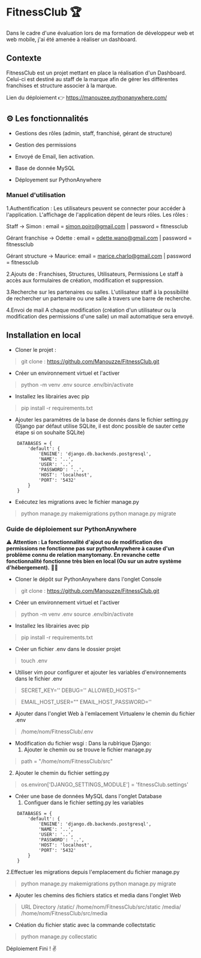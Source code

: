 # FitnessClub 🏆

Dans le cadre d'une évaluation lors de ma formation de développeur web et web mobile, j'ai été amenée à réaliser un dashboard.

## Contexte

FitnessClub est un projet mettant en place la réalisation d'un Dashboard. 
Celui-ci est destiné au staff de la marque afin de gérer les différentes franchises et structure associer à la marque.

Lien du déploiement 👉 https://manouzee.pythonanywhere.com/

## ⚙️ Les fonctionnalités
- Gestions des rôles (admin, staff, franchisé, gérant de structure)
- Gestion des permissions
- Envoyé de Email, lien activation.

- Base de donnée MySQL 
- Déployement sur PythonAnywhere


### Manuel d'utilisation
1.Authentification :
Les utilisateurs peuvent se connecter pour accéder à l'application. L'affichage de l'application dépent de leurs rôles. 
  Les rôles :

  Staff -> Simon : email = simon.poiro@gmail.com | password = fitnessclub

  Gérant franchise -> Odette : email =  odette.wano@gmail.com  | password = fitnessclub

  Gérant structure -> Maurice: email = marice.charlo@gmail.com | password = fitnessclub

2.Ajouts de : Franchises, Structures, Utilisateurs, Permissions
Le staff à accès aux formulaires de création, modification et suppression.

3.Recherche sur les partenaires ou salles.
L'utilisateur staff à la possibilité de rechercher un partenaire ou une salle à travers une barre de recherche.

4.Envoi de mail
A chaque modification (création d'un utilisateur ou la modification des permissions d'une salle) un mail automatique sera envoyé.

## Installation en local

- Cloner le projet :

> git clone  : https://github.com/Manouzze/FitnessClub.git

- Créer un environnement virtuel et l'activer 

> python -m venv .env
> source .env/bin/activate

- Installez les librairies avec pip

> pip install -r requirements.txt

- Ajouter les paramètres de la base de donnés dans le fichier setting.py 
(Django par défaut utilise SQLite, il est donc possible de sauter cette étape si on souhaite SQLite)

```
    DATABASES = {
        'default': {
            'ENGINE': 'django.db.backends.postgresql',
            'NAME': '..', 
            'USER': '..',      
            'PASSWORD': '..',
            'HOST': 'localhost',
            'PORT': '5432'
        }
    }
```

- Exécutez les migrations avec le fichier manage.py 

> python manage.py makemigrations
> python manage.py migrate


### Guide de déploiement sur PythonAnywhere

⚠️ **Attention : La fonctionnalité d'ajout ou de modification des permissions ne fonctionne pas sur pythonAnywhere à cause d'un problème connu de relation manytomany. En revanche cette fonctionnalité fonctionne très bien en local (Ou sur un autre système d'hébergement).** 🤦‍♀️

- Cloner le dépôt sur PythonAnywhere dans l'onglet Console

> git clone  : https://github.com/Manouzze/FitnessClub.git

- Créer un environnement virtuel et l'activer 

> python -m venv .env
> source .env/bin/activate

- Installez les librairies avec pip

> pip install -r requirements.txt

- Créer un fichier .env dans le dossier projet

> touch .env

- Utiliser vim pour configurer et ajouter les variables d'environnements dans le fichier .env

> SECRET_KEY=''
> DEBUG=''
> ALLOWED_HOSTS=''

> EMAIL_HOST_USER=""
> EMAIL_HOST_PASSWORD=''

- Ajouter dans l'onglet Web à l'emlacement Virtualenv le chemin du fichier .env

> /home/nom/FitnessClub/.env

- Modification du fichier wsgi : Dans la rublrique Django: 
  1. Ajouter le chemin ou se trouve le fichier manage.py
> path = "/home/nom/FitnessClub/src"
  2. Ajouter le chemin du fichier setting.py
> os.environ['DJANGO_SETTINGS_MODULE'] = 'fitnessClub.settings'

- Créer une base de données MySQL dans l'onglet Database
  1. Configuer dans le fichier setting.py les variables
  
```
    DATABASES = {
        'default': {
            'ENGINE': 'django.db.backends.postgresql',
            'NAME': '..', 
            'USER': '..',      
            'PASSWORD': '..',
            'HOST': 'localhost',
            'PORT': '5432'
        }
    }
```

  2.Effectuer les migrations depuis l'emplacement du fichier manage.py
  > python manage.py makemigrations
  > python manage.py migrate

- Ajouter les chemins des fichiers statics et media dans l'onglet Web 
> URL           Directory
> /static/	/home/nom/FitnessClub/src/static
> /media/	/home/nom/FitnessClub/src/media

- Création du fichier static avec la commande collectstatic
> python manage.py collecstatic

Déploiement Fini ! ✌️

